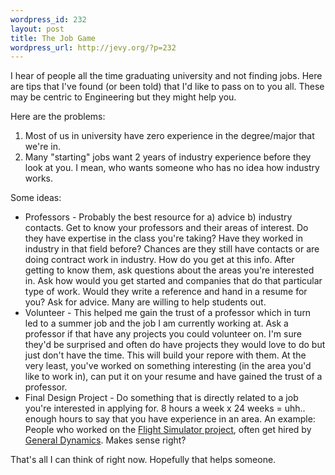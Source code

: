 ```yaml
--- 
wordpress_id: 232
layout: post
title: The Job Game
wordpress_url: http://jevy.org/?p=232
---
```

I hear of people all the time graduating university and not finding jobs.  Here are tips that I've found (or been told) that I'd like to pass on to you all.  These may be centric to Engineering but they might help you.

Here are the problems:
<ol>
	<li>Most of us in university have zero experience in the degree/major that we're in.</li>
	<li>Many "starting" jobs want 2 years of industry experience before they look at you.  I mean, who wants someone who has no idea how industry works.</li>
</ol>
Some ideas:
<ul>
	<li>Professors - Probably the best resource for a) advice b) industry contacts.  Get to know your professors and their areas of interest.  Do they have expertise in the class you're taking?  Have they worked in industry in that field before?  Chances are they still have contacts or are doing contract work in industry.  How do you get at this info.  After getting to know them, ask questions about the areas you're interested in.  Ask how would you get started and companies that do that particular type of work.  Would they write a reference and hand in a resume for you?  Ask for advice.  Many are willing to help students out.</li>
	<li>Volunteer - This helped me gain the trust of a professor which in turn led to a summer job and the job I am currently working at.  Ask a professor if that have any projects you could volunteer on.  I'm sure they'd be surprised and often do have projects they would love to do but just don't have the time.  This will build your repore with them.  At the very least, you've worked on something interesting (in the area you'd like to work in), can put it on your resume and have gained the trust of a professor.</li>
	<li>Final Design Project - Do something that is directly related to a job you're interested in applying for.  8 hours a week x 24 weeks = uhh.. enough hours to say that you have experience in an area.  An example: People who worked on the <a href="http://cusp.mae.carleton.ca/">Flight Simulator project</a>, often get hired by <a href="http://www.gdcanada.com/">General Dynamics</a>.  Makes sense right?</li>
</ul>
That's all I can think of right now.  Hopefully that helps someone.
